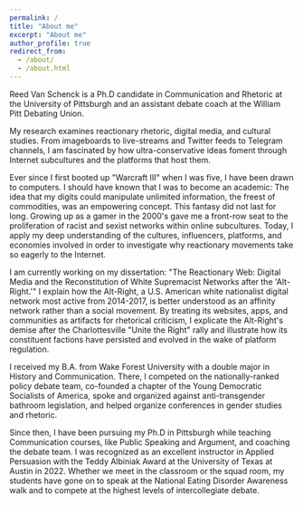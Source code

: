 ```yaml
---
permalink: /
title: "About me"
excerpt: "About me"
author_profile: true
redirect_from: 
  - /about/
  - /about.html
---
```


Reed Van Schenck is a Ph.D candidate in Communication and Rhetoric at the University of Pittsburgh and an assistant debate coach at the William Pitt Debating Union.

My research examines reactionary rhetoric, digital media, and cultural studies. From imageboards to live-streams and Twitter feeds to Telegram channels, I am fascinated by how ultra-conservative ideas foment through Internet subcultures and the platforms that host them.

Ever since I first booted up "Warcraft III" when I was five, I have been drawn to computers. I should have known that I was to become an academic: The idea that my digits could manipulate unlimited information, the freest of commodities, was an empowering concept. This fantasy did not last for long. Growing up as a gamer in the 2000's gave me a front-row seat to the proliferation of racist and sexist networks within online subcultures. Today, I apply my deep understanding of the cultures, influencers, platforms, and economies involved in order to investigate why reactionary movements take so eagerly to the Internet.

I am currently working on my dissertation: "The Reactionary Web: Digital Media and the Reconstitution of White Supremacist Networks after the 'Alt-Right.'" I explain how the Alt-Right, a U.S. American white nationalist digital network most active from 2014-2017, is better understood as an affinity network rather than a social movement. By treating its websites, apps, and communities as artifacts for rhetorical criticism, I explicate the Alt-Right's demise after the Charlottesville "Unite the Right" rally and illustrate how its constituent factions have persisted and evolved in the wake of platform regulation.

I received my B.A. from Wake Forest University with a double major in History and Communication. There, I competed on the nationally-ranked policy debate team, co-founded a chapter of the Young Democratic Socialists of America, spoke and organized against anti-transgender bathroom legislation, and helped organize conferences in gender studies and rhetoric.

Since then, I have been pursuing my Ph.D in Pittsburgh while teaching Communication courses, like Public Speaking and Argument, and coaching the debate team. I was recognized as an excellent instructor in Applied Persuasion with the Teddy Albiniak Award at the University of Texas at Austin in 2022. Whether we meet in the classroom or the squad room, my students have gone on to speak at the National Eating Disorder Awareness walk and to compete at the highest levels of intercollegiate debate. 
